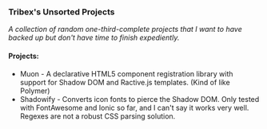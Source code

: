 ### Tribex's Unsorted Projects
*A collection of random one-third-complete projects that I want to have backed up but don't have time to finish expediently.*

#### Projects:
* Muon - A declarative HTML5 component registration library with support for Shadow DOM and Ractive.js templates. (Kind of like Polymer)
* Shadowify - Converts icon fonts to pierce the Shadow DOM. Only tested with FontAwesome and Ionic so far, and I can't say it works very well. Regexes are not a robust CSS parsing solution.
